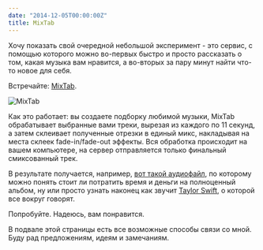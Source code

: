 ```yaml
---
date: "2014-12-05T00:00:00Z"
title: MixTab
---
```


Хочу показать свой очередной небольшой эксперимент - это сервис, с помощью которого можно во-первых быстро и просто рассказать о том, какая музыка вам нравится, а во-вторых за пару минут найти что-то новое для себя. 

Встречайте: [MixTab](http://mixtab.io).

![MixTab](/img/posts/mixtab.jpg)

Как это работает: вы создаете подборку любимой музыки, MixTab обрабатывает выбранные вами треки, вырезая из каждого по 11 секунд, а затем склеивает полученные отрезки в единый микс, накладывая на места склеек fade-in/fade-out эффекты. Вся обработка происходит на вашем компьютере, на сервер отправляется только финальный смиксованный трек. 

В результате получается, например, [вот такой аудиофайл](http://mixtab.io/m/soR9UQETXQ), по которому можно понять стоит ли потратить время и деньги на полноценный альбом, ну или просто узнать наконец как звучит [Taylor Swift](http://mixtab.io/m/z9Ukg17OGQ), о которой все вокруг говорят.

Попробуйте. Надеюсь, вам понравится.

В подвале этой страницы есть все возможные способы связи со мной. Буду рад предложениям, идеям и замечаниям.
